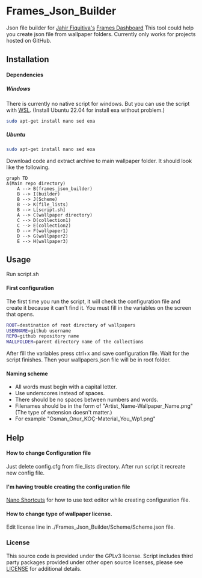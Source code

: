 # Frames_Json_Builder
Json file builder for [Jahir Fiquitiva's](https://github.com/jahirfiquitiva) [Frames Dashboard](https://github.com/jahirfiquitiva/Frames)
This tool could help you create json file from wallpaper folders. Currently only works for projects hosted on GitHub.

## Installation

#### Dependencies

##### Windows
There is currently no native script for windows. But you can use the script with [WSL](https://ubuntu.com/tutorials/install-ubuntu-on-wsl2-on-windows-10#2-install-wsl). (Install Ubuntu 22.04 for install exa without problem.)
```bash
sudo apt-get install nano sed exa
```

##### Ubuntu
```bash
sudo apt-get install nano sed exa
```

Download code and extract archive to main wallpaper folder. It should look like the following.

```mermaid
graph TD
A(Main repo directory)
    A --> B(frames_json_builder)
    B --> I(builder)
    B --> J(Scheme)
    B --> K(file_lists)
    B --> L[script.sh]
    A --> C(wallpaper directory)
    C --> D(collection1)
    C --> E(collection2)
    D --> F(wallpaper1)
    D --> G(wallpaper2)
    E --> H(wallpaper3)
```

## Usage
Run script.sh
#### First configuration
The first time you run the script, it will check the configuration file and create it because it can't find it.
You must fill in the variables on the screen that opens.
```bash
ROOT=destination of root directory of wallpapers
USERNAME=github username
REPO=github repository name
WALLFOLDER=parent directory name of the collections
```
After fill the variables press ctrl+x and save configuration file. Wait for the script finishes. Then your wallpapers.json file will be in root folder.


#### Naming scheme
- All words must begin with a capital letter.
- Use underscores instead of spaces.
- There should be no spaces between numbers and words.
- Filenames should be in the form of "Artist_Name-Wallpaper_Name.png" (The type of extension doesn't matter.)
- For example "Osman_Onur_KOÇ-Material_You_Wp1.png"
## Help
#### How to change Configuration file
Just delete config.cfg from file_lists directory. After run script it recreate new config file.
#### I'm having trouble creating the configuration file
[Nano Shortcuts](https://nano-editor.org/dist/latest/cheatsheet.html) for how to use text editor while creating configuration file.
#### How to change type of wallpaper license.
Edit license line in ./Frames_Json_Builder/Scheme/Scheme.json file.
### License
This source code is provided under the GPLv3 license. Script includes third party packages provided under other open source licenses, please see [LICENSE](https://github.com/osmanonurkoc/Frames_Json_Builder/blob/main/LICENSE) for additional details.
